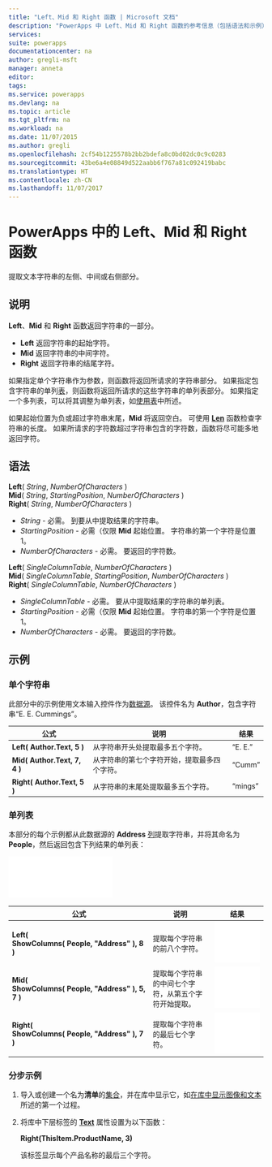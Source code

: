 ```yaml
---
title: "Left、Mid 和 Right 函数 | Microsoft 文档"
description: "PowerApps 中 Left、Mid 和 Right 函数的参考信息（包括语法和示例）"
services: 
suite: powerapps
documentationcenter: na
author: gregli-msft
manager: anneta
editor: 
tags: 
ms.service: powerapps
ms.devlang: na
ms.topic: article
ms.tgt_pltfrm: na
ms.workload: na
ms.date: 11/07/2015
ms.author: gregli
ms.openlocfilehash: 2cf54b1225578b2bb2bdefa8c0bd02dc0c9c0283
ms.sourcegitcommit: 43be6a4e08849d522aabb6f767a81c092419babc
ms.translationtype: HT
ms.contentlocale: zh-CN
ms.lasthandoff: 11/07/2017
---
```

# <a name="left-mid-and-right-functions-in-powerapps"></a>PowerApps 中的 Left、Mid 和 Right 函数
提取文本字符串的左侧、中间或右侧部分。

## <a name="description"></a>说明
**Left**、**Mid** 和 **Right** 函数返回字符串的一部分。

* **Left** 返回字符串的起始字符。
* **Mid** 返回字符串的中间字符。
* **Right** 返回字符串的结尾字符。

如果指定单个字符串作为参数，则函数将返回所请求的字符串部分。 如果指定包含字符串的单列[表](../working-with-tables.md)，则函数将返回所请求的这些字符串的单列表部分。 如果指定一个多列表，可以将其调整为单列表，如[使用表](../working-with-tables.md)中所述。

如果起始位置为负或超过字符串末尾，**Mid** 将返回空白。  可使用 **[Len](function-len.md)** 函数检查字符串的长度。 如果所请求的字符数超过字符串包含的字符数，函数将尽可能多地返回字符。

## <a name="syntax"></a>语法
**Left**( *String*, *NumberOfCharacters* )<br>**Mid**( *String*, *StartingPosition*, *NumberOfCharacters* )<br>**Right**( *String*, *NumberOfCharacters* )

* *String* - 必需。 到要从中提取结果的字符串。
* *StartingPosition* - 必需（仅限 **Mid**  起始位置。  字符串的第一个字符是位置 1。
* *NumberOfCharacters* - 必需。  要返回的字符数。

**Left**( *SingleColumnTable*, *NumberOfCharacters* )<br>**Mid**( *SingleColumnTable*, *StartingPosition*, *NumberOfCharacters* )<br>**Right**( *SingleColumnTable*, *NumberOfCharacters* )

* *SingleColumnTable* - 必需。 要从中提取结果的字符串的单列表。
* *StartingPosition* - 必需（仅限 **Mid**  起始位置。  字符串的第一个字符是位置 1。
* *NumberOfCharacters* - 必需。  要返回的字符数。

## <a name="examples"></a>示例
### <a name="single-string"></a>单个字符串
此部分中的示例使用文本输入控件作为[数据源](../working-with-data-sources.md)。 该控件名为 **Author**，包含字符串“E. E. Cummings”。

| 公式 | 说明 | 结果 |
| --- | --- | --- |
| **Left( Author.Text, 5 )** |从字符串开头处提取最多五个字符。 |“E. E.” |
| **Mid( Author.Text, 7, 4 )** |从字符串的第七个字符开始，提取最多四个字符。 |“Cumm” |
| **Right( Author.Text, 5 )** |从字符串的末尾处提取最多五个字符。 |“mings” |

### <a name="single-column-table"></a>单列表
本部分的每个示例都从此数据源的 **Address** [列](../working-with-tables.md#columns)提取字符串，并将其命名为 **People**，然后返回包含下列结果的单列表：

![](media/function-left-mid-right/people-table.png)

| 公式 | 说明 | 结果 |
| --- | --- | --- |
| **Left( ShowColumns(&nbsp;People,&nbsp;"Address"&nbsp;), 8 )** |提取每个字符串的前八个字符。 |<style> img { max-width: none } </style> ![](media/function-left-mid-right/people-table-left.png) |
| **Mid( ShowColumns(&nbsp;People,&nbsp;"Address"&nbsp;), 5, 7 )** |提取每个字符串的中间七个字符，从第五个字符开始提取。 |![](media/function-left-mid-right/people-table-mid.png) |
| **Right( ShowColumns(&nbsp;People,&nbsp;"Address"&nbsp;), 7 )** |提取每个字符串的最后七个字符。 |![](media/function-left-mid-right/people-table-right.png) |

### <a name="step-by-step-example"></a>分步示例
1. 导入或创建一个名为**清单**的[集合](../working-with-data-sources.md#collections)，并在库中显示它，如[在库中显示图像和文本 ](../show-images-text-gallery-sort-filter.md)所述的第一个过程。
2. 将库中下层标签的 **[Text](../controls/properties-core.md)** 属性设置为以下函数：
   
    **Right(ThisItem.ProductName, 3)**
   
    该标签显示每个产品名称的最后三个字符。

